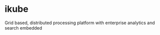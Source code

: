 ikube
=====

Grid based, distributed processing platform with enterprise analytics and search embedded
